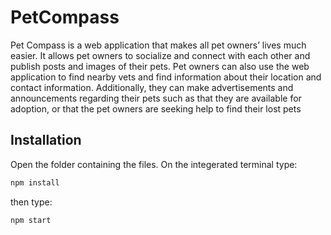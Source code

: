 # PetCompass

Pet Compass is a web application that makes all pet owners’ lives much easier. It allows pet owners to socialize and connect with each other and publish posts and images of their pets. Pet owners can also use the web application to find nearby vets and find information about their location and contact information. Additionally, they can make advertisements and announcements regarding their pets such as that they are available for adoption, or that the pet owners are seeking help to find their lost pets

## Installation

Open the folder containing the files. On the integerated terminal type: 

```bash
npm install
```
then type: 
```bash
npm start
```
